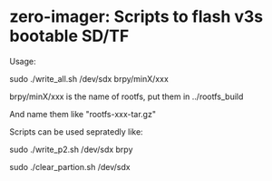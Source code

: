 # zero-imager: Scripts to flash v3s bootable SD/TF

Usage:

sudo ./write_all.sh /dev/sdx brpy/minX/xxx

brpy/minX/xxx is the name of rootfs, put them in ../rootfs_build

And name them like "rootfs-xxx-tar.gz"

Scripts can be used sepratedly like:

sudo ./write_p2.sh /dev/sdx brpy

sudo ./clear_partion.sh /dev/sdx
